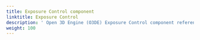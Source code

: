 ```yaml
---
title: Exposure Control component
linktitle: Exposure Control
description: ' Open 3D Engine (O3DE) Exposure Control component reference. '
weight: 100
---
```

